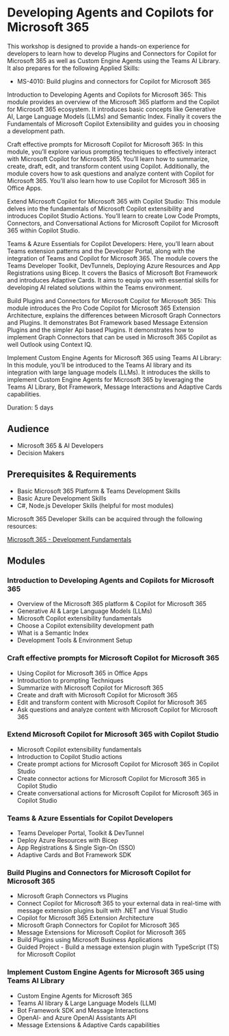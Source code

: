 # Developing Agents and Copilots for Microsoft 365

This workshop is designed to provide a hands-on experience for developers to learn how to develop Plugins and Connectors for Copilot for Microsoft 365 as well as Custom Engine Agents using the Teams AI Library. It also prepares for the following Applied Skills:

- MS-4010: Build plugins and connectors for Copilot for Microsoft 365

Introduction to Developing Agents and Copilots for Microsoft 365:
This module provides an overview of the Microsoft 365 platform and the Copilot for Microsoft 365 ecosystem. It introduces basic concepts like Generative AI, Large Language Models (LLMs) and Semantic Index. Finally it covers the Fundamentals of Microsoft Copilot Extensibility and guides you in choosing a development path. 

Craft effective prompts for Microsoft Copilot for Microsoft 365:
In this module, you’ll explore various prompting techniques to effectively interact with Microsoft Copilot for Microsoft 365. You’ll learn how to summarize, create, draft, edit, and transform content using Copilot. Additionally, the module covers how to ask questions and analyze content with Copilot for Microsoft 365. You’ll also learn how to use Copilot for Microsoft 365 in Office Apps.

Extend Microsoft Copilot for Microsoft 365 with Copilot Studio:
This module delves into the fundamentals of Microsoft Copilot extensibility and introduces Copilot Studio Actions. You’ll learn to create Low Code Prompts, Connectors, and Conversational Actions for Microsoft Copilot for Microsoft 365 within Copilot Studio. 

Teams & Azure Essentials for Copilot Developers:
Here, you’ll learn about Teams extension patterns and the Developer Portal, along with the integration of Teams and Copilot for Microsoft 365. The module covers the Teams Developer Toolkit, DevTunnels, Deploying Azure Resources and App Registrations using Bicep. It covers the Basics of Microsoft Bot Framework and introduces Adaptive Cards. It aims to equip you with essential skills for developing AI related solutions within the Teams environment.

Build Plugins and Connectors for Microsoft Copilot for Microsoft 365:
This module introduces the Pro Code Copilot for Microsoft 365 Extension Architecture, explains the differences between Microsoft Graph Connectors and Plugins. It demonstrates Bot Framework based Message Extension Plugins and the simpler Api based Plugins. It demonstrates how to implement Graph Connectors that can be used in Microsoft 365 Copilot as well Outlook using Context IQ. 

Implement Custom Engine Agents for Microsoft 365 using Teams AI Library:
In this module, you’ll be introduced to the Teams AI library and its integration with large language models (LLMs). It introduces the skills to implement Custom Engine Agents for Microsoft 365 by leveraging the Teams AI Library, Bot Framework, Message Interactions and Adaptive Cards capabilities.

Duration: 5 days

## Audience

- Microsoft 365 & AI Developers 
- Decision Makers

## Prerequisites & Requirements

- Basic Microsoft 365 Platform & Teams Development Skills
- Basic Azure Development Skills
- C#, Node.js Developer Skills (helpful for most modules)

Microsoft 365 Developer Skills can be acquired through the following resources:

[Microsoft 365 - Development Fundamentals](http://<URL_TO_CLASS>)

## Modules

### Introduction to Developing Agents and Copilots for Microsoft 365

- Overview of the Microsoft 365 platform & Copilot for Microsoft 365
- Generative AI & Large Language Models (LLMs)
- Microsoft Copilot extensibility fundamentals
- Choose a Copilot extensibility development path
- What is a Semantic Index
- Development Tools & Environment Setup

### Craft effective prompts for Microsoft Copilot for Microsoft 365

- Using Copilot for Microsoft 365 in Office Apps 
- Introduction to prompting Techniques
- Summarize with Microsoft Copilot for Microsoft 365
- Create and draft with Microsoft Copilot for Microsoft 365
- Edit and transform content with Microsoft Copilot for Microsoft 365
- Ask questions and analyze content with Microsoft Copilot for Microsoft 365

### Extend Microsoft Copilot for Microsoft 365 with Copilot Studio

- Microsoft Copilot extensibility fundamentals
- Introduction to Copilot Studio actions
- Create prompt actions for Microsoft Copilot for Microsoft 365 in Copilot Studio
- Create connector actions for Microsoft Copilot for Microsoft 365 in Copilot Studio
- Create conversational actions for Microsoft Copilot for Microsoft 365 in Copilot Studio

### Teams & Azure Essentials for Copilot Developers

- Teams Developer Portal, Toolkit & DevTunnel
- Deploy Azure Resources with Bicep
- App Registrations & Single Sign-On (SSO)
- Adaptive Cards and Bot Framework SDK

### Build Plugins and Connectors for Microsoft Copilot for Microsoft 365

- Microsoft Graph Connectors vs Plugins
- Connect Copilot for Microsoft 365 to your external data in real-time with message extension plugins built with .NET and Visual Studio
- Copilot for Microsoft 365 Extension Architecture
- Microsoft Graph Connectors for Copilot for Microsoft 365
- Message Extensions for Microsoft Copilot for Microsoft 365
- Build Plugins using Microsoft Business Applications
- Guided Project - Build a message extension plugin with TypeScript (TS) for Microsoft Copilot

### Implement Custom Engine Agents for Microsoft 365 using Teams AI Library

- Custom Engine Agents for Microsoft 365
- Teams AI library & Large Language Models (LLM)
- Bot Framework SDK and Message Interactions
- OpenAI- and Azure OpenAI Assistants API
- Message Extensions & Adaptive Cards capabilities

